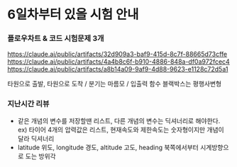 # 6일차부터 있을 시험 안내

### 플로우차트 & 코드 시험문제 3개
https://claude.ai/public/artifacts/32d909a3-baf9-415d-8c7f-88665d73cffe
<br>https://claude.ai/public/artifacts/4a4b8c6f-b910-4886-848a-df0a972fcec4
https://claude.ai/public/artifacts/a8b14a09-9af9-4d88-9623-e1128c72d5a1

타원으로 출발, 타원으로 도착 / 분기는 마름모 / 입출력 함수 블랙박스는 평행사변형


### 지난시간 리뷰
- 같은 개념의 변수를 저장할땐 리스트, 다른 개념의 변수는 딕셔너리로 해야한다. <br> ex) 타이어 4개의 압력값은 리스트, 현재속도와 제한속도는 숫자형이지만 개념이 달라 딕셔너리
- latitude 위도, longitude 경도, altitude 고도, heading 북쪽에서부터 시계방향으로 도는 방위각
